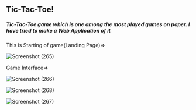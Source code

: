 <h2> Tic-Tac-Toe!</h2>
<h5>Tic-Tac-Toe game which is one among the most played games on paper.
  I have tried to make a Web Application of it</h5>

This is Starting of game(Landing Page)=>

![Screenshot (265)](https://user-images.githubusercontent.com/91051576/176990753-5022dc87-0895-46f2-a6a9-4240c8b27ef0.png)

Game Interface=>

![Screenshot (266)](https://user-images.githubusercontent.com/91051576/176990795-b57cdc1e-9bdb-47d0-a685-2a93c07b899b.png)

![Screenshot (268)](https://user-images.githubusercontent.com/91051576/176990846-54ed4328-2eb6-4172-af9b-92be1b2875b2.png)


![Screenshot (267)](https://user-images.githubusercontent.com/91051576/176990823-a602fc6d-76db-4708-bbe1-28a575b2d2af.png)

